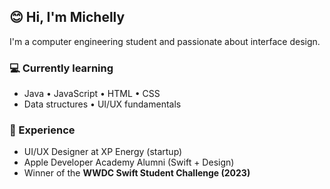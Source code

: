 ## 😊 Hi, I'm Michelly

I'm a computer engineering student and passionate about interface design.

### 💻 Currently learning  
- Java • JavaScript • HTML • CSS  
- Data structures • UI/UX fundamentals

### 🧩 Experience  
- UI/UX Designer at XP Energy (startup)  
- Apple Developer Academy Alumni (Swift + Design)  
- Winner of the **WWDC Swift Student Challenge (2023)**
